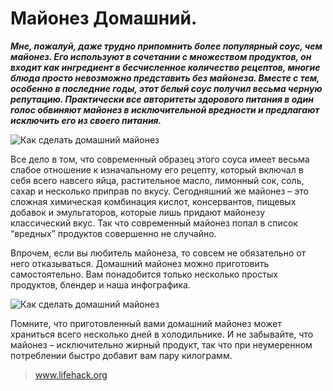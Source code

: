 # Майонез Домашний.

_**Мне, пожалуй, даже трудно припомнить более популярный соус, чем майонез. Его используют в сочетании с множеством продуктов, он входит как ингредиент в бесчисленное количество рецептов, многие блюда просто невозможно представить без майонеза. Вместе с тем, особенно в последние годы, этот белый соус получил весьма черную репутацию. Практически все авторитеты здорового питания в один голос обвиняют майонез в исключительной вредности и предлагают исключить его из своего питания.**_

![Как сделать домашний майонез](/images/Kulinar/Sous/home_mayonez1.jpg 'Как сделать домашний майонез')

Все дело в том, что современный образец этого соуса имеет весьма слабое отношение к изначальному его рецепту, который включал в себя всего навсего яйца, растительное масло, лимонный сок, соль, сахар и несколько приправ по вкусу. Сегодняшний же майонез – это сложная химическая комбинация кислот, консервантов, пищевых добавок и эмульгаторов, которые лишь придают майонезу классический вкус. Так что современный майонез попал в список “вредных” продуктов совершенно не случайно.

Впрочем, если вы любитель майонеза, то совсем не обязательно от него отказываться. Домашний майонез можно приготовить самостоятельно. Вам понадобится только несколько простых продуктов, блендер и наша инфографика.

![Как сделать домашний майонез](/images/Kulinar/Sous/home_mayonez2.jpg 'Как сделать домашний майонез')

Помните, что приготовленный вами домашний майонез может храниться всего несколько дней в холодильнике. И не забывайте, что майонез – исключительно жирный продукт, так что при неумеренном потреблении быстро добавит вам пару килограмм.

> www.lifehack.org 
